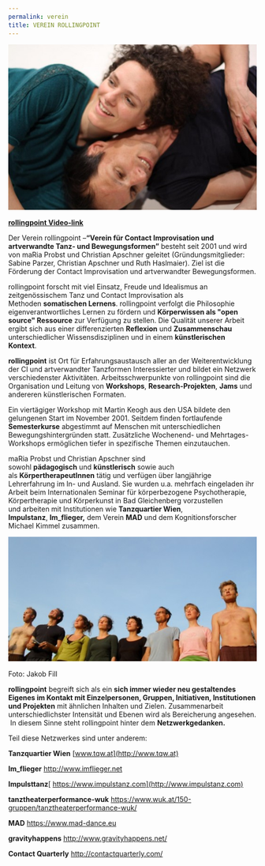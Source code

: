 ```yaml
---
permalink: verein
title: VEREIN ROLLINGPOINT
---
```

![](/assets/uploads/img_2335k.jpg)

**[rollingpoint Video-link](https://www.youtube.com/watch?v=kp3DqzN1Ldo)**

Der Verein rollingpoint –**“Verein für Contact Improvisation und artverwandte Tanz- und Bewegungsformen”** besteht seit 2001 und wird von maRia Probst und Christian Apschner geleitet (Gründungsmitglieder: Sabine Parzer, Christian Apschner und Ruth Haslmaier). Ziel ist die Förderung der Contact Improvisation und artverwandter Bewegungsformen.

rollingpoint forscht mit viel Einsatz, Freude und Idealismus an zeitgenössischem Tanz und Contact Improvisation als Methoden **somatischen Lernens**. rollingpoint verfolgt die Philosophie eigenverantwortliches Lernen zu fördern und **Körperwissen als "open source" Ressource** zur Verfügung zu stellen. Die Qualität unserer Arbeit ergibt sich aus einer differenzierten **Reflexion** und **Zusammenschau** unterschiedlicher Wissensdisziplinen und in einem **künstlerischen Kontext**. 

**rollingpoint** ist Ort für Erfahrungsaustausch aller an der Weiterentwicklung der CI und artverwandter Tanzformen Interessierter und bildet ein Netzwerk verschiedenster Aktivitäten. Arbeitsschwerpunkte von rollingpoint sind die Organisation und Leitung von **Workshops**, **Research-Projekten**, **Jams** und andereren künstlerischen Formaten.

Ein viertägiger Workshop mit Martin Keogh aus den USA bildete den gelungenen Start im November 2001. Seitdem finden fortlaufende **Semesterkurse** abgestimmt auf Menschen mit unterschiedlichen Bewegungshintergründen statt. Zusätzliche Wochenend- und Mehrtages-Workshops ermöglichen tiefer in spezifische Themen einzutauchen.

maRia Probst und Christian Apschner sind sowohl **pädagogisch** und **künstlerisch** sowie auch als **KörpertherapeutInnen** tätig und verfügen über langjährige Lehrerfahrung im In- und Ausland. Sie wurden u.a. mehrfach eingeladen ihr Arbeit beim Internationalen Seminar für körperbezogene Psychotherapie, Körpertherapie und Körperkunst in Bad Gleichenberg vorzustellen und arbeiten mit Institutionen wie **Tanzquartier Wien**, **Impulstanz**, **Im_flieger,** dem Verein **MAD** und dem Kognitionsforscher Michael Kimmel zusammen.

![](/assets/uploads/sundayka.jpg)

Foto: Jakob Fill

**rollingpoint** begreift sich als ein **sich immer wieder neu gestaltendes Eigenes im Kontakt mit Einzelpersonen, Gruppen, Initiativen, Institutionen und Projekten** mit ähnlichen Inhalten und Zielen. Zusammenarbeit unterschiedlichster Intensität und Ebenen wird als Bereicherung angesehen.  In diesem Sinne steht rollingpoint hinter dem **Netzwerkgedanken.**

Teil diese Netzwerkes sind unter anderem:

**Tanzquartier Wien** [www.tqw.at](http://www.tqw.at)

**Im_flieger** <http://www.imflieger.net>

**Impulsttanz**[ https://www.impulstanz.com](http://www.impulstanz.com)

**tanztheaterperformance-wuk** <https://www.wuk.at/150-gruppen/tanztheaterperformance-wuk/>

**MAD** <https://www.mad-dance.eu>

**gravityhappens** <http://www.gravityhappens.net/>

**Contact Quarterly** <http://contactquarterly.com/>